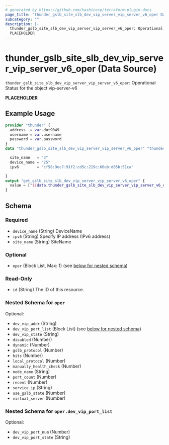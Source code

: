 ```yaml
---
# generated by https://github.com/hashicorp/terraform-plugin-docs
page_title: "thunder_gslb_site_slb_dev_vip_server_vip_server_v6_oper Data Source - terraform-provider-thunder"
subcategory: ""
description: |-
  thunder_gslb_site_slb_dev_vip_server_vip_server_v6_oper: Operational Status for the object vip-server-v6
  PLACEHOLDER
---
```


# thunder_gslb_site_slb_dev_vip_server_vip_server_v6_oper (Data Source)

`thunder_gslb_site_slb_dev_vip_server_vip_server_v6_oper`: Operational Status for the object vip-server-v6

__PLACEHOLDER__

## Example Usage

```terraform
provider "thunder" {
  address  = var.dut9049
  username = var.username
  password = var.password
}
data "thunder_gslb_site_slb_dev_vip_server_vip_server_v6_oper" "thunder_gslb_site_slb_dev_vip_server_vip_server_v6_oper" {

  site_name   = "3"
  device_name = "25"
  ipv6        = "cf58:9ec7:91f2:cd5c:219c:66eb:d05b:51ca"

}
output "get_gslb_site_slb_dev_vip_server_vip_server_v6_oper" {
  value = ["${data.thunder_gslb_site_slb_dev_vip_server_vip_server_v6_oper.thunder_gslb_site_slb_dev_vip_server_vip_server_v6_oper}"]
}
```

<!-- schema generated by tfplugindocs -->
## Schema

### Required

- `device_name` (String) DeviceName
- `ipv6` (String) Specify IP address (IPv6 address)
- `site_name` (String) SiteName

### Optional

- `oper` (Block List, Max: 1) (see [below for nested schema](#nestedblock--oper))

### Read-Only

- `id` (String) The ID of this resource.

<a id="nestedblock--oper"></a>
### Nested Schema for `oper`

Optional:

- `dev_vip_addr` (String)
- `dev_vip_port_list` (Block List) (see [below for nested schema](#nestedblock--oper--dev_vip_port_list))
- `dev_vip_state` (String)
- `disabled` (Number)
- `dynamic` (Number)
- `gslb_protocol` (Number)
- `hits` (Number)
- `local_protocol` (Number)
- `manually_health_check` (Number)
- `node_name` (String)
- `port_count` (Number)
- `recent` (Number)
- `service_ip` (String)
- `use_gslb_state` (Number)
- `virtual_server` (Number)

<a id="nestedblock--oper--dev_vip_port_list"></a>
### Nested Schema for `oper.dev_vip_port_list`

Optional:

- `dev_vip_port_num` (Number)
- `dev_vip_port_state` (String)


